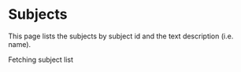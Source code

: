 
Subjects
========

This page lists the subjects by subject id and the text description (i.e. name).

<div id="subject-list">Fetching subject list</div>

<script type="module" src="/widgets/vocabulary.js"></script>

<script type="module">
let subject_list = document.getElementById('subject-list'),
    oReq = new XMLHttpRequest(),
    u = window.location;

subject_list.innerHTML = ``;

function updatePage() {
    let src = this.responseText,
        data = JSON.parse(src),
        keys = Object.keys(data);

    keys.sort();
    for (let i = 0; i < keys.length; i++) {
    console.log("DEBUG keys ", i);
        let elem = document.createElement('vocabulary-pair'),
            key = keys[i],
            val = data[key];
        elem.value = { 'identifier': key, 'name': val };
        subject_list.appendChild(elem);
        subject_list.appendChild(document.createElement('br'));
    }
}

oReq.addEventListener('load', updatePage);
oReq.open('GET', '/api/subject');
oReq.send();
</script>
